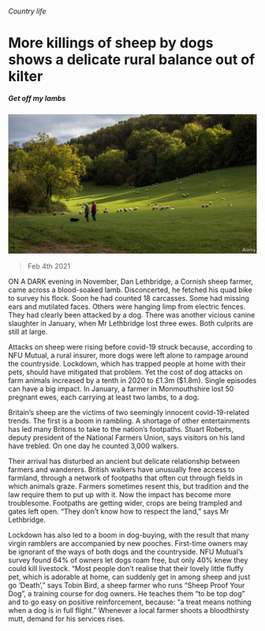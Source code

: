 ###### Country life

# More killings of sheep by dogs shows a delicate rural balance out of kilter 

##### Get off my lambs 

![image](images/20210206_brp006.jpg) 

> Feb 4th 2021 


ON A DARK evening in November, Dan Lethbridge, a Cornish sheep farmer, came across a blood-soaked lamb. Disconcerted, he fetched his quad bike to survey his flock. Soon he had counted 18 carcasses. Some had missing ears and mutilated faces. Others were hanging limp from electric fences. They had clearly been attacked by a dog. There was another vicious canine slaughter in January, when Mr Lethbridge lost three ewes. Both culprits are still at large.


Attacks on sheep were rising before covid-19 struck because, according to NFU Mutual, a rural insurer, more dogs were left alone to rampage around the countryside. Lockdown, which has trapped people at home with their pets, should have mitigated that problem. Yet the cost of dog attacks on farm animals increased by a tenth in 2020 to £1.3m ($1.8m). Single episodes can have a big impact. In January, a farmer in Monmouthshire lost 50 pregnant ewes, each carrying at least two lambs, to a dog.



Britain’s sheep are the victims of two seemingly innocent covid-19-related trends. The first is a boom in rambling. A shortage of other entertainments has led many Britons to take to the nation’s footpaths. Stuart Roberts, deputy president of the National Farmers Union, says visitors on his land have trebled. On one day he counted 3,000 walkers.


Their arrival has disturbed an ancient but delicate relationship between farmers and wanderers. British walkers have unusually free access to farmland, through a network of footpaths that often cut through fields in which animals graze. Farmers sometimes resent this, but tradition and the law require them to put up with it. Now the impact has become more troublesome. Footpaths are getting wider, crops are being trampled and gates left open. “They don’t know how to respect the land,” says Mr Lethbridge.


Lockdown has also led to a boom in dog-buying, with the result that many virgin ramblers are accompanied by new pooches. First-time owners may be ignorant of the ways of both dogs and the countryside. NFU Mutual’s survey found 64% of owners let dogs roam free, but only 40% knew they could kill livestock. “Most people don’t realise that their lovely little fluffy pet, which is adorable at home, can suddenly get in among sheep and just go ‘Death’,” says Tobin Bird, a sheep farmer who runs “Sheep Proof Your Dog”, a training course for dog owners. He teaches them “to be top dog” and to go easy on positive reinforcement, because: “a treat means nothing when a dog is in full flight.” Whenever a local farmer shoots a bloodthirsty mutt, demand for his services rises.


